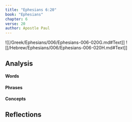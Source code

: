 ```yaml
---
title: "Ephesians 6:20"
book: "Ephesians"
chapter: 6
verse: 20
author: Apostle Paul
---
```

![[/Greek/Ephesians/006/Ephesians-006-020G.md#Text]]
![[/Hebrew/Ephesians/006/Ephesians-006-020H.md#Text]]

## Analysis

#### Words

#### Phrases

#### Concepts

## Reflections
